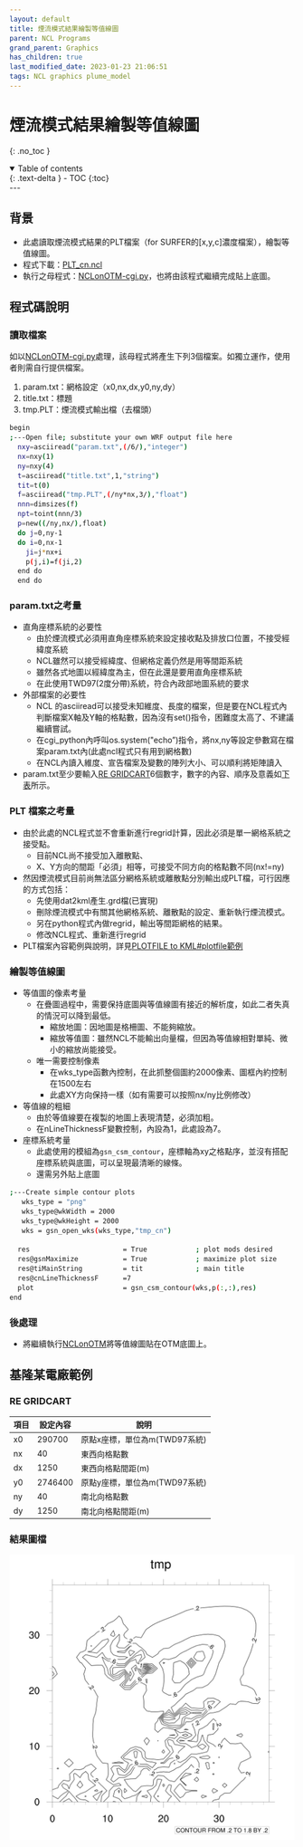 ```yaml
---
layout: default
title: 煙流模式結果繪製等值線圖
parent: NCL Programs
grand_parent: Graphics
has_children: true
last_modified_date: 2023-01-23 21:06:51
tags: NCL graphics plume_model
---
```


# 煙流模式結果繪製等值線圖
{: .no_toc }

<details open markdown="block">
  <summary>
    Table of contents
  </summary>
  {: .text-delta }
- TOC
{:toc}
</details>
---

## 背景

- 此處讀取煙流模式結果的PLT檔案（for SURFER的[x,y,c]濃度檔案），繪製等值線圖。
- 程式下載：[PLT_cn.ncl](https://github.com/sinotec2/Focus-on-Air-Quality/blob/main/utilities/Graphics/CaaS/PLT_cn.ncl)
- 執行之母程式：[NCLonOTM-cgi.py](../CaaS/NCLonOTM-cgi.md)，也將由該程式繼續完成貼上底圖。

## 程式碼說明

### 讀取檔案

如以[NCLonOTM-cgi.py](../CaaS/NCLonOTM-cgi.md)處理，該母程式將產生下列3個檔案。如獨立運作，使用者則需自行提供檔案。

1. param.txt：網格設定（x0,nx,dx,y0,ny,dy）
2. title.txt：標題
3. tmp.PLT：煙流模式輸出檔（去檔頭）

```bash
begin
;---Open file; substitute your own WRF output file here
  nxy=asciiread("param.txt",(/6/),"integer")
  nx=nxy(1)
  ny=nxy(4)
  t=asciiread("title.txt",1,"string")
  tit=t(0)
  f=asciiread("tmp.PLT",(/ny*nx,3/),"float")
  nnn=dimsizes(f)
  npt=toint(nnn/3)
  p=new((/ny,nx/),float)
  do j=0,ny-1
  do i=0,nx-1
    ji=j*nx+i
    p(j,i)=f(ji,2)
  end do
  end do
```

### param.txt之考量

- 直角座標系統的必要性
  - 由於煙流模式必須用直角座標系統來設定接收點及排放口位置，不接受經緯度系統
  - NCL雖然可以接受經緯度、但網格定義仍然是用等間距系統
  - 雖然各式地圖以經緯度為主，但在此還是要用直角座標系統
  - 在此使用TWD97(2度分帶)系統，符合內政部地圖系統的要求
- 外部檔案的必要性
  - NCL 的asciiread可以接受未知維度、長度的檔案，但是要在NCL程式內判斷檔案X軸及Y軸的格點數，因為沒有set()指令，困難度太高了、不建議繼續嘗試。
  - 在cgi_python內呼叫os.system("echo”)指令，將nx,ny等設定參數寫在檔案param.txt內(此處ncl程式只有用到網格數)
  - 在NCL內讀入維度、宣告檔案及變數的陣列大小、可以順利將矩陣讀入
- param.txt至少要輸入[RE GRIDCART](#re-gridcart)6個數字，數字的內容、順序及意義如[下表](#re-gridcart)所示。

### PLT 檔案之考量

- 由於此處的NCL程式並不會重新進行regrid計算，因此必須是單一網格系統之接受點。
  - 目前NCL尚不接受加入離散點、
  - X、Y方向的間距「必須」相等，可接受不同方向的格點數不同(nx!=ny)
- 然因煙流模式目前尚無法區分網格系統或離散點分別輸出成PLT檔，可行因應的方式包括：
  - 先使用dat2kml產生.grd檔(已實現)
  - 刪除煙流模式中有關其他網格系統、離散點的設定、重新執行煙流模式。
  - 另在python程式內做regrid，輸出等間距網格的結果。
  - 修改NCL程式、重新進行regrid
- PLT檔案內容範例與說明，詳見[PLOTFILE to KML#plotfile範例](../../../PlumeModels/OU_pathways/PLT2kml.md#plotfile範例)

### 繪製等值線圖

- 等值圖的像素考量
  - 在疊圖過程中，需要保持底圖與等值線圖有接近的解析度，如此二者失真的情況可以降到最低。
    - 縮放地圖：因地圖是格柵圖、不能夠縮放。
    - 縮放等值圖：雖然NCL不能輸出向量檔，但因為等值線相對單純、微小的縮放尚能接受。
  - 唯一需要控制像素
    - 在wks_type函數內控制，在此抓整個圖約2000像素、圖框內約控制在1500左右
    - 此處XY方向保持一樣（如有需要可以按照nx/ny比例修改）
- 等值線的粗細
  - 由於等值線要在複製的地圖上表現清楚，必須加粗。
  - 在nLineThicknessF變數控制，內設為1，此處設為7。
- 座標系統考量
  - 此處使用的模組為`gsn_csm_contour`，座標軸為xy之格點序，並沒有搭配座標系統與底圖，可以呈現最清晰的線條。
  - 還需另外貼上底圖

```bash
;---Create simple contour plots  
   wks_type = "png"
   wks_type@wkWidth = 2000
   wks_type@wkHeight = 2000
   wks = gsn_open_wks(wks_type,"tmp_cn")

  res                       = True            ; plot mods desired
  res@gsnMaximize           = True            ; maximize plot size
  res@tiMainString          = tit             ; main title
  res@cnLineThicknessF      =7
  plot                      = gsn_csm_contour(wks,p(:,:),res)
end
```

### 後處理

- 將繼續執行[NCLonOTM](NCLonOTM.md)將等值線圖貼在OTM底圖上。

## 基隆某電廠範例

### RE GRIDCART

項目|設定內容|說明
-|-|-
x0|290700|原點x座標，單位為m(TWD97系統)
nx|40|東西向格點數
dx|1250|東西向格點間距(m)
y0|2746400|原點y座標，單位為m(TWD97系統)
ny|40|南北向格點數
dy|1250|南北向格點間距(m)

### 結果圖檔

![tmp_cn](https://github.com/sinotec2/Focus-on-Air-Quality/raw/main/assets/images/tmp_cn.png)